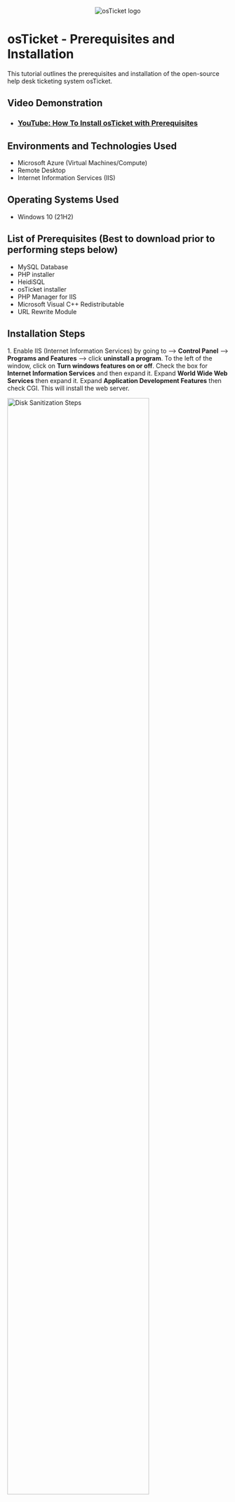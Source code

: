 <p align="center">
<img src="https://i.imgur.com/Clzj7Xs.png" alt="osTicket logo"/>
</p>

<h1>osTicket - Prerequisites and Installation</h1>
This tutorial outlines the prerequisites and installation of the open-source help desk ticketing system osTicket.<br />


<h2>Video Demonstration</h2>

- ### [YouTube: How To Install osTicket with Prerequisites](https://www.youtube.com)

<h2>Environments and Technologies Used</h2>

- Microsoft Azure (Virtual Machines/Compute)
- Remote Desktop
- Internet Information Services (IIS)

<h2>Operating Systems Used </h2>

- Windows 10</b> (21H2)

<h2>List of Prerequisites (Best to download prior to performing steps below)</h2>


- MySQL Database
- PHP installer
- HeidiSQL
- osTicket installer
- PHP Manager for IIS
- Microsoft Visual C++ Redistributable
- URL Rewrite Module

<h2>Installation Steps</h2>


<p>
1. Enable IIS (Internet Information Services) by going to --> <b>Control Panel</b> -->  <b>Programs and Features</b> --> click <b>uninstall a program</b>. To the left of the window, click on <b>Turn windows features on or off</b>. Check the box for <b>Internet Information Services</b> and then expand it. Expand <b>World Wide Web Services</b> then expand it. Expand <b>Application Development Features</b> then check CGI. This will install the web server.

<br/>
<p>
<img src="https://imgur.com/xJNztgn.png" height="80%" width="80%" alt="Disk Sanitization Steps"/>
</p>


<p>
2. Install the PHP Manager and the Rewrite Module. Create a directory on your computer's C drive.
This is the path: C:\PHP. Name that directory PHP. Next, unzip PHP Manager zip folder into the “C:\PHP” folder. Then, install Microsoft Visual C++ Redistributable. 


</p>
<p>
<img src="https://imgur.com/gKtChVi.png" height="80%" width="80%" alt="Disk Sanitization Steps"/>
</p>
<br />
<p>
3. Install the MySQL database. When installing MySQL, choose 'Typical' for the setup type. Make sure the box is checked to launch the MySQL configuration wizard an choose  'typical configuration' on that window. When the window to modify security option appears type 'root' for the password. (This is not best practice in the real world, it just makes it easier for this demo).
</p>
<p>
<img src="https://imgur.com/yyhHq2h.png" height="80%" width="80%" alt="Disk Sanitization Steps"/>
</p>
<p>
Now, go back to IIS  and register PHP within IIS. Go to the Start menu and open IIS by right-clicking and running as an administrator. Open the PHP Manager, click 'register a new PHP version and browse to the PHP executable housed in the C: drive. After clicking 'ok', stop and restart the web server by clicking the osticket vm and then clicking stop. Click it again click start.
</p>
<br />

</p>
<br />

<p>
<img src="https://imgur.com/skyrpuZ.png" height="80%" width="80%" alt="Disk Sanitization Steps"/>
</p>
<p>
Now, we are ready to install osTicket. Unzip the osticket zip folder. Copy the 'upload' folder into this path: c:\inetpub\wwwroot. Rename the folder within the path to 'osTicket'. Restart the server again. From within the IIS Manager, go to sites--> Default Web Site--> and click on osTicket. On the right panel click on Browse 80. In the IIS Manager we must enable some dependencies, these include: php_imap.dll, php_intl.dll, and php_opcache.dll. We do this by going to Sites-->Default Web Site--> osTicket---> and clicking on PHP Manager. The disabled extensions are gray. Enable them by right clicking on them and clicking enable.
</p>
<br />

<p>
<img src="https://imgur.com/QuQvAx0.png" height="80%" width="80%" alt="Disk Sanitization Steps"/>
</p>
<p>
Next we need to rename the ost-config php file from C:\inetpub\wwwroot\osTicket\include\ost-sampleconfig.php to C:\inetpub\wwwroot\osTicket\include\ost-config.php. We can now assign permissions on this file which will allow osTicket to make changes to this file. Right-Click on the file, go to Properties--> Security--> Advanced. Click disable inheritance and click 'remove all inherited permissions'. Click Add--> Select a Principal. In the box where you can ente an object name, type 'everyone' (Not best practice for the real-world, but okay for this demo). For Basic Permissions, check: full control. Click 'apply' and 'ok'.
</p>
<br />

<p>
<img src="https://i.imgur.com/DJmEXEB.png" height="80%" width="80%" alt="Disk Sanitization Steps"/>
</p>
<p>
We will continue with the osTicket installation within our browser. Click 'Continue' and provide a help desk name and default email. Then set up your primary administrator account credentials. 
</p>
<br />
<p>
<img src="https://i.imgur.com/DJmEXEB.png" height="80%" width="80%" alt="Disk Sanitization Steps"/>
</p>
<p>
  Now, we will install HeidiSQL. After installing, you will see the Heidi SQL installation manager. Click 'new'. Make sure your user and password are both set to root. Then click 'open'. The database is now unnamed. Right click on 'unnamed' and click 'create new'--> 'database'. The database will be called 'osTicket'.
</p>
<br />
<p>
<img src="https://i.imgur.com/DJmEXEB.png" height="80%" width="80%" alt="Disk Sanitization Steps"/>
</p>
<p>
  Back to te browser, continue with the osTicket installation. Under 'Database Settings' type osTicket as the Database, and root as bothe the username and password. Then install. You are now ready to use osTicket!
</p>
<br />
